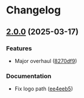 # Changelog

## [2.0.0](https://github.com/dy0gu/firewatcher/compare/v1.0.0...v2.0.0) (2025-03-17)


### Features

* Major overhaul ([8270df9](https://github.com/dy0gu/firewatcher/commit/8270df985673575f8c0e586e40112daaa61de1b2))


### Documentation

* Fix logo path ([ee4eeb5](https://github.com/dy0gu/firewatcher/commit/ee4eeb58b3c9a120ed38abbca5f04fdcd99c843f))
